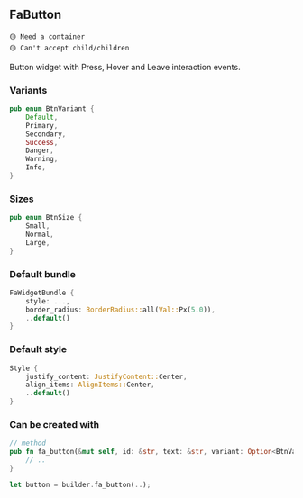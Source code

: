 ## FaButton
```
🟡 Need a container
🟡 Can't accept child/children
```
Button widget with Press, Hover and Leave interaction events.

### Variants
```rust
pub enum BtnVariant {
    Default,
    Primary,
    Secondary,
    Success,
    Danger,
    Warning,
    Info,
}
```
### Sizes
```rust
pub enum BtnSize {
    Small,
    Normal,
    Large,
}
```
### Default bundle
```rust
FaWidgetBundle {
    style: ...,
    border_radius: BorderRadius::all(Val::Px(5.0)),
    ..default()
}
```
### Default style
```rust
Style {
    justify_content: JustifyContent::Center,
    align_items: AlignItems::Center,
    ..default()
}
```
### Can be created with
```rust
// method
pub fn fa_button(&mut self, id: &str, text: &str, variant: Option<BtnVariant>, size: Option<BtnSize>) -> Entity {
    // ..
}

let button = builder.fa_button(..);
```
